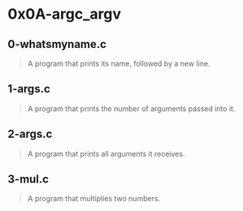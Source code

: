 # 0x0A-argc_argv
## 0-whatsmyname.c
> A program that prints its name, followed by a new line.
## 1-args.c
> A program that prints the number of arguments passed into it.
## 2-args.c
> A program that prints all arguments it receives.
## 3-mul.c
> A program that multiplies two numbers.
